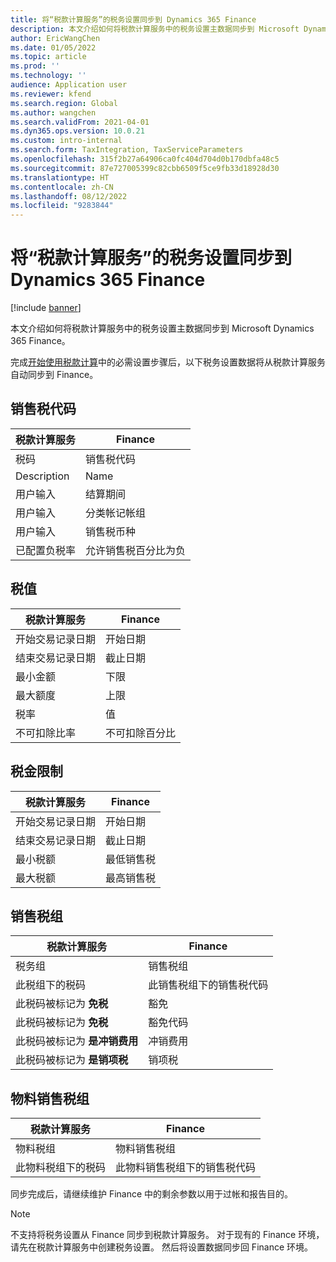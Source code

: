 ```yaml
---
title: 将“税款计算服务”的税务设置同步到 Dynamics 365 Finance
description: 本文介绍如何将税款计算服务中的税务设置主数据同步到 Microsoft Dynamics 365 Finance。
author: EricWangChen
ms.date: 01/05/2022
ms.topic: article
ms.prod: ''
ms.technology: ''
audience: Application user
ms.reviewer: kfend
ms.search.region: Global
ms.author: wangchen
ms.search.validFrom: 2021-04-01
ms.dyn365.ops.version: 10.0.21
ms.custom: intro-internal
ms.search.form: TaxIntegration, TaxServiceParameters
ms.openlocfilehash: 315f2b27a64906ca0fc404d704d0b170dbfa48c5
ms.sourcegitcommit: 87e727005399c82cbb6509f5ce9fb33d18928d30
ms.translationtype: HT
ms.contentlocale: zh-CN
ms.lasthandoff: 08/12/2022
ms.locfileid: "9283844"
---
```

# <a name="sync-the-tax-setup-from-the-tax-calculation-service-to-dynamics-365-finance"></a>将“税款计算服务”的税务设置同步到 Dynamics 365 Finance

[!include [banner](../includes/banner.md)]

本文介绍如何将税款计算服务中的税务设置主数据同步到 Microsoft Dynamics 365 Finance。

完成[开始使用税款计算](global-get-started-with-tax-calculation-service.md)中的必需设置步骤后，以下税务设置数据将从税款计算服务自动同步到 Finance。

## <a name="sales-tax-code"></a>销售税代码

| 税款计算服务           | Finance                             |
| --------------------------------- | ----------------------------------- |
| 税码                          | 销售税代码                      |
| Description                       | Name                                |
| 用户输入                        | 结算期间                   |
| 用户输入                        | 分类帐记帐组                |
| 用户输入                        | 销售税币种                  |
| 已配置负税率 | 允许销售税百分比为负 |

## <a name="tax-value"></a>税值

| 税款计算服务 | Finance                   |
| ----------------------- | ------------------------- |
| 开始交易记录日期   | 开始日期                 |
| 结束交易记录日期     | 截止日期                   |
| 最小金额          | 下限             |
| 最大额度          | 上限             |
| 税率                | 值                     |
| 不可扣除比率     | 不可扣除百分比 |

## <a name="tax-limits"></a>税金限制

| 税款计算服务 | Finance           |
| ----------------------- | ----------------- |
| 开始交易记录日期   | 开始日期         |
| 结束交易记录日期     | 截止日期           |
| 最小税额      | 最低销售税 |
| 最大税额      | 最高销售税 |

## <a name="sales-tax-group"></a>销售税组

| 税款计算服务                         | Finance                                    |
| ----------------------------------------------- | ------------------------------------------ |
| 税务组                                       | 销售税组                            |
| 此税组下的税码                  | 此销售税组下的销售税代码 |
| 此税码被标记为 **免税**         | 豁免                                     |
| 此税码被标记为 **免税**         | 豁免代码                                |
| 此税码被标记为 **是冲销费用** | 冲销费用                             |
| 此税码被标记为 **是销项税**        | 销项税                                    |

## <a name="item-sales-tax-group"></a>物料销售税组

| 税款计算服务             | Finance                                         |
| ----------------------------------- | ----------------------------------------------- |
| 物料税组                      | 物料销售税组                            |
| 此物料税组下的税码 | 此物料销售税组下的销售税代码 |

同步完成后，请继续维护 Finance 中的剩余参数以用于过帐和报告目的。

> [!NOTE]
> 不支持将税务设置从 Finance 同步到税款计算服务。 对于现有的 Finance 环境，请先在税款计算服务中创建税务设置。 然后将设置数据同步回 Finance 环境。
